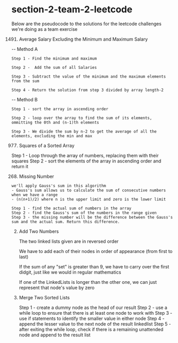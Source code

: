 # section-2-team-2-leetcode

Below are the pseudocode to the solutions for the leetcode challenges we're doing as a team exercise



1491. Average Salary Excluding the Minimum and Maximum Salary

-- Method A

    Step 1 - Find the minimum and maximum

    Step 2 -  Add the sum of all Salaries

    Step 3 - Subtract the value of the minimum and the maximum elements from the sum

    Step 4 - Return the solution from step 3 divided by array length-2

--  Method B

    Step 1 - sort the array in ascending order

    Step 2 - loop over the array to find the sum of its elements, ommitting the 0th and (n-1)th elements

    Step 3 - We divide the sum by n-2 to get the average of all the elements, excluding the min and max


977. Squares of a Sorted Array

   Step 1 - Loop through the array of numbers, replacing them with their squares
   Step 2 - sort the elements of the array in ascending order and return it 

268. Missing Number

    we'll apply Gauss's sum in this algorithm
    - Gauss's sum allows us to calculate the sum of consecutive numbers when we have a range 
    - (n(n+1)/2) where n is the upper limit and zero is the lower limit  

    Step 1 - find the actual sum of numbers in the array
    Step 2 - find the Gauss's sum of the numbers in the range given
    Step 3 - the missing number will be the difference between the Gauss's sum and the actual sum. Return this difference.

2. Add Two Numbers

    The two linked lists given are in reversed order 
    
    We have to add each of their nodes in order of appearance (from first to last)

    If the sum of any "set" is greater than 9, we have to carry over the first didgit, just like we would in regular mathematics

    If one of the LinkedLists is longer than the other one, we can just represent that node's value by zero
    

21. Merge Two Sorted Lists

    Step 1 - create a dummy node as the head of our result
    Step 2 - use a while loop to ensure that there is at least one node to work with
    Step 3 - use if statements to identify the smaller value in either node
    Step 4 - append the lesser value to the next node of the result linkedlist
    Step 5 - after exiting the while loop, check if there is a remaining unattended node and append to the result list